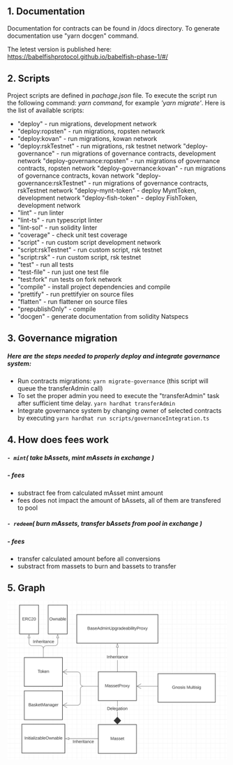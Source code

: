 ## **1. Documentation**

Documentation for contracts can be found in /docs directory.
To generate documentation use "yarn docgen" command.

The letest version is published here: https://babelfishprotocol.github.io/babelfish-phase-1/#/
## **2. Scripts**

Project scripts are defined in _pachage.json_ file. To execute the script run the following command: _yarn command_, for example _'yarn migrate'_. 
Here is the list of available scripts:
-    "deploy" - run migrations, development network
-    "deploy:ropsten" - run migrations, ropsten network
-    "deploy:kovan" - run migrations, kowan network
-    "deploy:rskTestnet" - run migrations, rsk testnet network
     "deploy-governance" - run migrations of governance contracts, development network
     "deploy-governance:ropsten" - run migrations of governance contracts, ropsten network
     "deploy-governance:kovan" - run migrations of governance contracts, kovan network
     "deploy-governance:rskTestnet" - run migrations of governance contracts, rskTestnet network
     "deploy-mynt-token" - deploy MyntToken, development network
     "deploy-fish-token" - deploy FishToken, development network
-    "lint" - run linter
-    "lint-ts" - run typescript linter
-    "lint-sol" - run solidity linter
-    "coverage" - check unit test coverage
-    "script" - run custom script development network
-    "script:rskTestnet" - run custom script, rsk testnet
-    "script:rsk" - run custom script, rsk testnet
-    "test" - run all tests
-    "test-file" - run just one test file
-    "test:fork" run tests on fork network
-    "compile" - install project dependencies and compile
-    "prettify" - run prettifyier on source files
-    "flatten" - run flattener on source files
-    "prepublishOnly" - compile
-    "docgen" - generate documentation from solidity Natspecs

## **3. Governance migration**

##### Here are the steps needed to properly deploy and integrate governance system:
-   Run contracts migrations: `yarn migrate-governance` (this script will queue the transferAdmin call)
-   To set the proper admin you need to execute the "transferAdmin" task after sufficient time delay. `yarn hardhat transferAdmin`
-   Integrate governance system by changing owner of selected contracts by executing `yarn hardhat run scripts/governanceIntegration.ts`

## **4. How does fees work**

##### **`- mint`**( take bAssets, mint mAssets in exchange )
&NewLine;
##### **- fees**
-   substract fee from calculated mAsset mint amount
-   fees does not impact the amount of bAssets, all of them are transfered to pool 


##### **`- redeem`**( burn mAssets, transfer bAssets from pool in exchange  )
&NewLine;
##### **- fees**
-   transfer calculated amount before all conversions
-   substract from massets to burn and bassets to transfer

## **5. Graph**

<img src="images/UML_diagram.png" />
